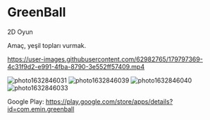 # GreenBall
2D Oyun

Amaç, yeşil topları vurmak.

https://user-images.githubusercontent.com/62982765/179797369-4c31f9d2-e991-4fba-8790-3e552ff57409.mp4

![photo1632846031](https://user-images.githubusercontent.com/62982765/179797717-23a00509-10a6-401f-85b6-ca56fe33f25c.jpeg)
![photo1632846039](https://user-images.githubusercontent.com/62982765/179797356-c2048423-3e58-40e5-9a2e-dd84be571382.jpeg)
![photo1632846040](https://user-images.githubusercontent.com/62982765/179797364-3ecb6e7c-5355-49b7-873f-92e45304493f.jpeg)
![photo1632846033](https://user-images.githubusercontent.com/62982765/179797349-b83f35d1-81f3-4631-999c-757e1f42782c.jpeg)

Google Play: https://play.google.com/store/apps/details?id=com.emin.greenball



